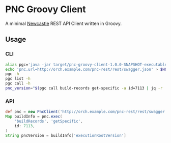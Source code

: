 # PNC Groovy Client

A minimal [Newcastle](https://github.com/project-ncl/pnc) REST API Client written in Groovy.

## Usage

### CLI

```bash
alias pgc='java -jar target/pnc-groovy-client-1.0.0-SNAPSHOT-executable.jar'
echo 'pnc.url=http://orch.example.com/pnc-rest/rest/swagger.json' > $HOME/.config/pgc.properties
pgc -h
pgc list -h
pgc call -h
pnc_version="$(pgc call build-records get-specific -a id=7113 | jq -r '.executionRootVersion')"
```

### API

```groovy
def pnc = new PncClient('http://orch.example.com/pnc-rest/rest/swagger.json')
Map buildInfo = pnc.exec(
    'buildRecords', 'getSpecific',
    id: 7113,
)
String pncVersion = buildInfo['executionRootVersion']
```
